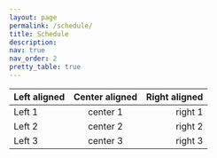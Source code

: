 ```yaml
---
layout: page
permalink: /schedule/
title: Schedule
description: 
nav: true
nav_order: 2
pretty_table: true
---
```




| Left aligned | Center aligned | Right aligned |
| :----------- | :------------: | ------------: |
| Left 1       |    center 1    |       right 1 |
| Left 2       |    center 2    |       right 2 |
| Left 3       |    center 3    |       right 3 |